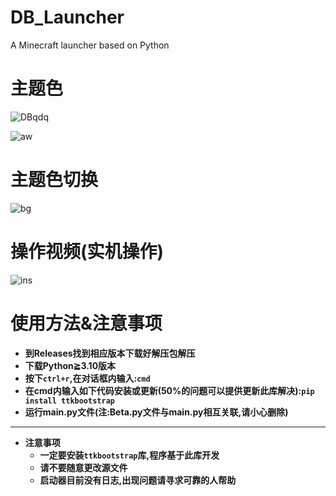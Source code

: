 # DB_Launcher
A Minecraft launcher based on Python

# 主题色

![DBqdq](https://user-images.githubusercontent.com/111875719/218699500-4d136c2f-6b2d-4e5f-bbe7-eaa70e9a74ff.png)

![aw](https://user-images.githubusercontent.com/111875719/218699546-87956388-34f0-495c-b852-590537560668.png)

# 主题色切换 

![bg](https://user-images.githubusercontent.com/111875719/218699942-a7caa9b4-3c17-4710-b342-af075726792c.gif)

# 操作视频(实机操作)

![ins](https://user-images.githubusercontent.com/111875719/218700298-19ef6f71-1ccc-49e6-9781-1fbeaadc1c3e.gif)

# 使用方法&注意事项

* **到Releases找到相应版本下载好解压包解压**
* **下载Python≧3.10版本**
* **按下`ctrl+r`,在对话框内输入:`cmd`**
* **在cmd内输入如下代码安装或更新(50%的问题可以提供更新此库解决):`pip install ttkbootstrap`**
* **运行main.py文件(注:Beta.py文件与main.py相互关联,请小心删除)**
---
* **注意事项**
  * **一定要安装`ttkbootstrap`库,程序基于此库开发**
  * **请不要随意更改源文件**
  * **启动器目前没有日志,出现问题请寻求可靠的人帮助**
